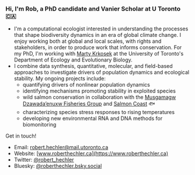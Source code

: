 ### Hi, I'm Rob, a PhD candidate and Vanier Scholar at U Toronto :canada:

- I'm a computational ecologist interested in understanding the processes that shape biodiversity dynamics in an era of global climate change. I enjoy working both at global and local scales, with rights and stakeholders, in order to produce work that informs conservation. For my PhD, I'm working with [Marty Krkosek](https://krkosek.eeb.utoronto.ca/) at the University of Toronto's  Department of Ecology and Evolutionary Biology.
- I combine data synthesis, quantitative, molecular, and field-based approaches to investigate drivers of population dynamics and ecological stability. My ongoing projects include:
    - quantifying drivers of nonlinear population dynamics
    - identifying mechanisms promoting stability in exploited species
    - wild salmon conservation in collaboration with the [Musgamagw Dzawada’enuxw Fisheries Group](https://mdfgfisheries.ca/) and [Salmon Coast](https://salmoncoast.org/) :fish: 
    - characterizing species stress responses to rising temperatures
    - developing new environmental RNA and DNA methods for biomonitoring  

Get in touch!
- Email: [robert.hechler@mail.utoronto.ca](mailto:robert.hechler@mail.utoronto.ca)
- Website: [www.roberthechler.ca](https://www.roberthechler.ca) 
- Twitter: [@robert_hechler](https://x.com/robert_hechler)
- Bluesky: [@roberthechler.bsky.social](https://bsky.app/profile/roberthechler.bsky.social)





  

<!--
**RobertHechler/RobertHechler** is a ✨ _special_ ✨ repository because its `README.md` (this file) appears on your GitHub profile.

Here are some ideas to get you started:

- 🔭 I’m currently working on ...
- 🌱 I’m currently learning ...
- 👯 I’m looking to collaborate on ...
- 🤔 I’m looking for help with ...
- 💬 Ask me about ...
- 📫 How to reach me: ...
- 😄 Pronouns: ...
- ⚡ Fun fact: ...
-->
